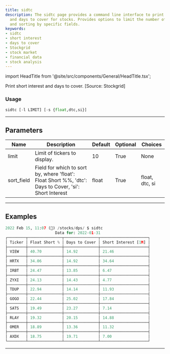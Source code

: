 ```yaml
---
title: sidtc
description: The sidtc page provides a command line interface to print short interest
  and days to cover for stocks. Provides options to limit the number of tickers displayed
  and sorting by specific fields.
keywords:
- sidtc
- short interest
- days to cover
- Stockgrid
- stock market
- financial data
- stock analysis
---
```


import HeadTitle from '@site/src/components/General/HeadTitle.tsx';

<HeadTitle title="sidtc - Dps - Stocks - Reference | OpenBB Terminal Docs" />

Print short interest and days to cover. [Source: Stockgrid]

### Usage

```python
sidtc [-l LIMIT] [-s {float,dtc,si}]
```

---

## Parameters

| Name | Description | Default | Optional | Choices |
| ---- | ----------- | ------- | -------- | ------- |
| limit | Limit of tickers to display. | 10 | True | None |
| sort_field | Field for which to sort by, where 'float': Float Short %%, 'dtc': Days to Cover, 'si': Short Interest | float | True | float, dtc, si |


---

## Examples

```python
2022 Feb 15, 11:07 (🦋) /stocks/dps/ $ sidtc
                      Data for: 2022-01-31
┌────────┬───────────────┬───────────────┬─────────────────────┐
│ Ticker │ Float Short % │ Days to Cover │ Short Interest [1M] │
├────────┼───────────────┼───────────────┼─────────────────────┤
│ VIEW   │ 40.70         │ 14.92         │ 21.46               │
├────────┼───────────────┼───────────────┼─────────────────────┤
│ HRTX   │ 34.06         │ 14.92         │ 34.64               │
├────────┼───────────────┼───────────────┼─────────────────────┤
│ IRBT   │ 24.47         │ 13.85         │ 6.47                │
├────────┼───────────────┼───────────────┼─────────────────────┤
│ ZYXI   │ 24.13         │ 14.43         │ 4.77                │
├────────┼───────────────┼───────────────┼─────────────────────┤
│ TDUP   │ 22.94         │ 14.14         │ 11.93               │
├────────┼───────────────┼───────────────┼─────────────────────┤
│ GOGO   │ 22.44         │ 25.02         │ 17.84               │
├────────┼───────────────┼───────────────┼─────────────────────┤
│ SATS   │ 19.49         │ 23.27         │ 7.14                │
├────────┼───────────────┼───────────────┼─────────────────────┤
│ RLAY   │ 19.32         │ 20.15         │ 14.88               │
├────────┼───────────────┼───────────────┼─────────────────────┤
│ OMER   │ 18.89         │ 13.36         │ 11.32               │
├────────┼───────────────┼───────────────┼─────────────────────┤
│ AXDX   │ 18.75         │ 19.71         │ 7.00                │
└────────┴───────────────┴───────────────┴─────────────────────┘
```
---
